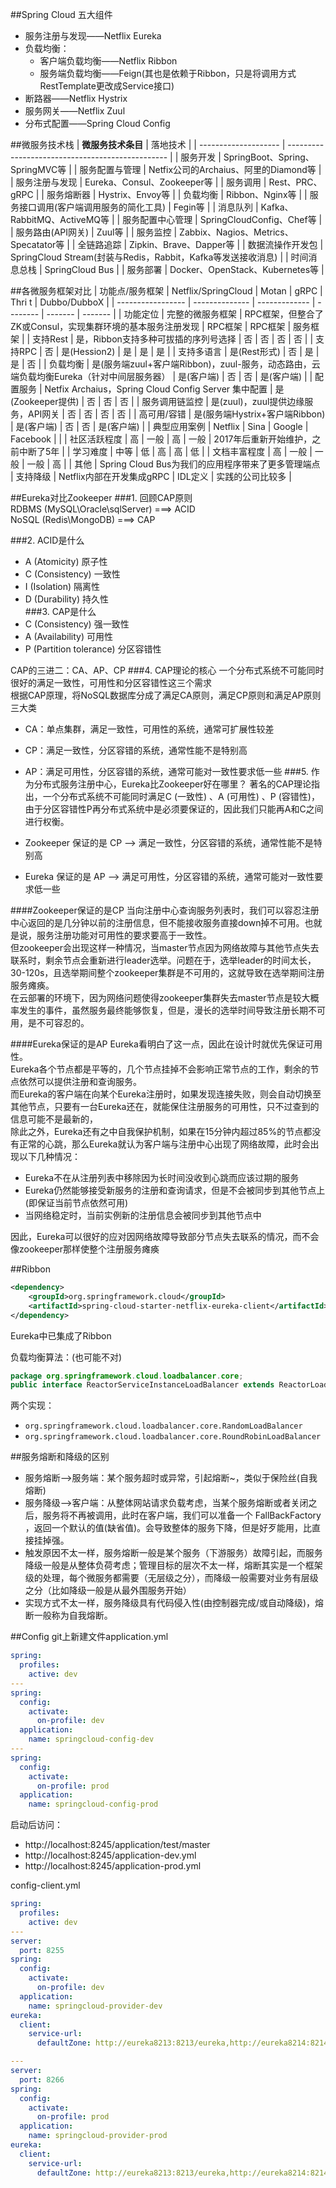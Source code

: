 ##Spring Cloud 五大组件
- 服务注册与发现——Netflix Eureka
- 负载均衡：
  - 客户端负载均衡——Netflix Ribbon
  - 服务端负载均衡——Feign(其也是依赖于Ribbon，只是将调用方式RestTemplate更改成Service接口)
- 断路器——Netflix Hystrix
- 服务网关——Netflix Zuul
- 分布式配置——Spring Cloud Config

##微服务技术栈
| **微服务技术条目**          | 落地技术                                             |
| -------------------- | ------------------------------------------------ |
| 服务开发                 | SpringBoot、Spring、SpringMVC等                     |
| 服务配置与管理              | Netfix公司的Archaius、阿里的Diamond等                    |
| 服务注册与发现              | Eureka、Consul、Zookeeper等                         |
| 服务调用                 | Rest、PRC、gRPC                                    |
| 服务熔断器                | Hystrix、Envoy等                                   |
| 负载均衡                 | Ribbon、Nginx等                                    |
| 服务接口调用(客户端调用服务的简化工具) | Fegin等                                           |
| 消息队列                 | Kafka、RabbitMQ、ActiveMQ等                         |
| 服务配置中心管理             | SpringCloudConfig、Chef等                          |
| 服务路由(API网关)          | Zuul等                                            |
| 服务监控                 | Zabbix、Nagios、Metrics、Specatator等                |
| 全链路追踪                | Zipkin、Brave、Dapper等                             |
| 数据流操作开发包             | SpringCloud Stream(封装与Redis，Rabbit，Kafka等发送接收消息) |
| 时间消息总栈               | SpringCloud Bus                                  |
| 服务部署                 | Docker、OpenStack、Kubernetes等                     |

##各微服务框架对比
| 功能点/服务框架      | Netflix/SpringCloud | Motan | gRPC | Thri t | Dubbo/DubboX |
| ----------------- | -------------- | ------------- | -------- | ------- | ------- |
| 功能定位 | 完整的微服务框架 | RPC框架，但整合了ZK或Consul，实现集群环境的基本服务注册发现 | RPC框架 | RPC框架 | 服务框架 |
| 支持Rest | 是，Ribbon支持多种可拔插的序列号选择 | 否 | 否 | 否 | 否 |
| 支持RPC | 否 | 是(Hession2) | 是 | 是 | 是 |
| 支持多语言 | 是(Rest形式) | 否 | 是 | 是 | 否 |
| 负载均衡 | 是(服务端zuul+客户端Ribbon)，zuul-服务，动态路由，云端负载均衡Eureka（针对中间层服务器） | 是(客户端) | 否 | 否 | 是(客户端) |
| 配置服务 | Netfix Archaius，Spring Cloud Config Server 集中配置 | 是(Zookeeper提供) | 否 | 否 | 否 |
| 服务调用链监控 | 是(zuul)，zuul提供边缘服务，API网关 | 否 | 否 | 否 | 否 |
| 高可用/容错 | 是(服务端Hystrix+客户端Ribbon) | 是(客户端) | 否 | 否 | 是(客户端) |
| 典型应用案例 | Netflix | Sina | Google | Facebook | |
| 社区活跃程度 | 高 | 一般 | 高 | 一般 | 2017年后重新开始维护，之前中断了5年 |
| 学习难度 | 中等 | 低 | 高 | 高 | 低 |
| 文档丰富程度 | 高 | 一般 | 一般 | 一般 | 高 |
| 其他 | Spring Cloud Bus为我们的应用程序带来了更多管理端点 | 支持降级 | Netflix内部在开发集成gRPC | IDL定义 | 实践的公司比较多 |

##Eureka对比Zookeeper
###1. 回顾CAP原则  
   RDBMS (MySQL\Oracle\sqlServer) ===> ACID  
   NoSQL (Redis\MongoDB) ===> CAP

###2. ACID是什么  
   - A (Atomicity) 原子性  
   - C (Consistency) 一致性  
   - I (Isolation) 隔离性  
   - D (Durability) 持久性  
###3. CAP是什么  
   - C (Consistency) 强一致性  
   - A (Availability) 可用性  
   - P (Partition tolerance) 分区容错性  

   CAP的三进二：CA、AP、CP
###4. CAP理论的核心
   一个分布式系统不可能同时很好的满足一致性，可用性和分区容错性这三个需求  
   根据CAP原理，将NoSQL数据库分成了满足CA原则，满足CP原则和满足AP原则三大类
   - CA：单点集群，满足一致性，可用性的系统，通常可扩展性较差
   - CP：满足一致性，分区容错的系统，通常性能不是特别高
   - AP：满足可用性，分区容错的系统，通常可能对一致性要求低一些
###5. 作为分布式服务注册中心，Eureka比Zookeeper好在哪里？
   著名的CAP理论指出，一个分布式系统不可能同时满足C (一致性) 、A (可用性) 、P (容错性)，由于分区容错性P再分布式系统中是必须要保证的，因此我们只能再A和C之间进行权衡。

   - Zookeeper 保证的是 CP —> 满足一致性，分区容错的系统，通常性能不是特别高
   - Eureka 保证的是 AP —> 满足可用性，分区容错的系统，通常可能对一致性要求低一些

####Zookeeper保证的是CP
当向注册中心查询服务列表时，我们可以容忍注册中心返回的是几分钟以前的注册信息，但不能接收服务直接down掉不可用。也就是说，服务注册功能对可用性的要求要高于一致性。  
但zookeeper会出现这样一种情况，当master节点因为网络故障与其他节点失去联系时，剩余节点会重新进行leader选举。问题在于，选举leader的时间太长，30-120s，且选举期间整个zookeeper集群是不可用的，这就导致在选举期间注册服务瘫痪。  
在云部署的环境下，因为网络问题使得zookeeper集群失去master节点是较大概率发生的事件，虽然服务最终能够恢复，但是，漫长的选举时间导致注册长期不可用，是不可容忍的。

####Eureka保证的是AP
Eureka看明白了这一点，因此在设计时就优先保证可用性。  
Eureka各个节点都是平等的，几个节点挂掉不会影响正常节点的工作，剩余的节点依然可以提供注册和查询服务。  
而Eureka的客户端在向某个Eureka注册时，如果发现连接失败，则会自动切换至其他节点，只要有一台Eureka还在，就能保住注册服务的可用性，只不过查到的信息可能不是最新的，  
除此之外，Eureka还有之中自我保护机制，如果在15分钟内超过85%的节点都没有正常的心跳，那么Eureka就认为客户端与注册中心出现了网络故障，此时会出现以下几种情况：

- Eureka不在从注册列表中移除因为长时间没收到心跳而应该过期的服务
- Eureka仍然能够接受新服务的注册和查询请求，但是不会被同步到其他节点上 (即保证当前节点依然可用)
- 当网络稳定时，当前实例新的注册信息会被同步到其他节点中  

因此，Eureka可以很好的应对因网络故障导致部分节点失去联系的情况，而不会像zookeeper那样使整个注册服务瘫痪

##Ribbon
```xml
<dependency>
    <groupId>org.springframework.cloud</groupId>
    <artifactId>spring-cloud-starter-netflix-eureka-client</artifactId>
</dependency>
```
Eureka中已集成了Ribbon

负载均衡算法：(也可能不对)
```java
package org.springframework.cloud.loadbalancer.core;
public interface ReactorServiceInstanceLoadBalancer extends ReactorLoadBalancer<ServiceInstance> {}
```
两个实现：
- `org.springframework.cloud.loadbalancer.core.RandomLoadBalancer`
- `org.springframework.cloud.loadbalancer.core.RoundRobinLoadBalancer`

##服务熔断和降级的区别
- 服务熔断—>服务端：某个服务超时或异常，引起熔断~，类似于保险丝(自我熔断)
- 服务降级—>客户端：从整体网站请求负载考虑，当某个服务熔断或者关闭之后，服务将不再被调用，此时在客户端，我们可以准备一个 FallBackFactory ，返回一个默认的值(缺省值)。会导致整体的服务下降，但是好歹能用，比直接挂掉强。
- 触发原因不太一样，服务熔断一般是某个服务（下游服务）故障引起，而服务降级一般是从整体负荷考虑；管理目标的层次不太一样，熔断其实是一个框架级的处理，每个微服务都需要（无层级之分），而降级一般需要对业务有层级之分（比如降级一般是从最外围服务开始）
- 实现方式不太一样，服务降级具有代码侵入性(由控制器完成/或自动降级)，熔断一般称为自我熔断。

##Config
git上新建文件application.yml
```yml
spring:
  profiles:
    active: dev
---
spring:
  config:
    activate:
      on-profile: dev
  application:
    name: springcloud-config-dev
---
spring:
  config:
    activate:
      on-profile: prod
  application:
    name: springcloud-config-prod
```
启动后访问：
- http://localhost:8245/application/test/master
- http://localhost:8245/application-dev.yml
- http://localhost:8245/application-prod.yml

config-client.yml
```yml
spring:
  profiles:
    active: dev
---
server:
  port: 8255
spring:
  config:
    activate:
      on-profile: dev
  application:
    name: springcloud-provider-dev
eureka:
  client:
    service-url:
      defaultZone: http://eureka8213:8213/eureka,http://eureka8214:8214/eureka,http://eureka8215:8215/eureka

---
server:
  port: 8266
spring:
  config:
    activate:
      on-profile: prod
  application:
    name: springcloud-provider-prod
eureka:
  client:
    service-url:
      defaultZone: http://eureka8213:8213/eureka,http://eureka8214:8214/eureka,http://eureka8215:8215/eureka

```